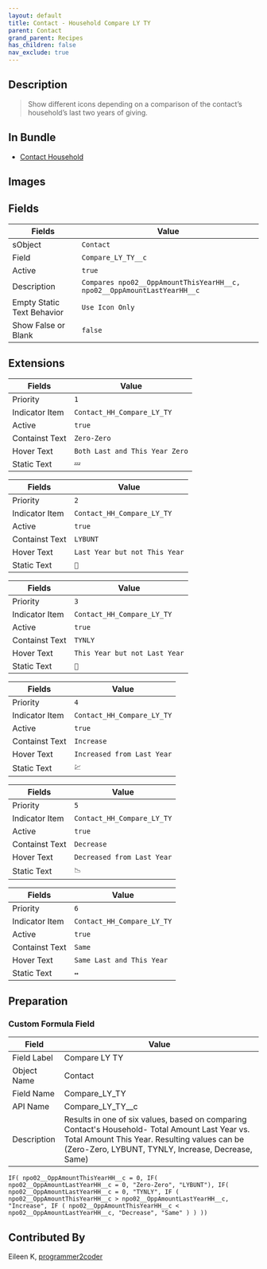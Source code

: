 ```yaml
---
layout: default
title: Contact - Household Compare LY TY
parent: Contact
grand_parent: Recipes
has_children: false
nav_exclude: true
---
```


## Description
> Show different icons depending on a comparison of the contact’s household’s last two years of giving.

## In Bundle
* [Contact Household](../contact/bundle-contact-household.md)

## Images 

## Fields

| Fields | Value 
|-----------|-----------|
|sObject|`Contact`
|Field|`Compare_LY_TY__c`
|Active|`true`
|Description|`Compares npo02__OppAmountThisYearHH__c, npo02__OppAmountLastYearHH__c`
|Empty Static Text Behavior|`Use Icon Only`
|Show False or Blank|`false`

## Extensions

| Fields | Value 
|-----------|-----------|
|Priority|`1`
|Indicator Item|`Contact_HH_Compare_LY_TY`
|Active|`true`
|Containst Text|`Zero-Zero`
|Hover Text|`Both Last and This Year Zero`
|Static Text|`💤`

| Fields | Value 
|-----------|-----------|
|Priority|`2`
|Indicator Item|`Contact_HH_Compare_LY_TY`
|Active|`true`
|Containst Text|`LYBUNT`
|Hover Text|`Last Year but not This Year`
|Static Text|`🔻`

| Fields | Value 
|-----------|-----------|
|Priority|`3`
|Indicator Item|`Contact_HH_Compare_LY_TY`
|Active|`true`
|Containst Text|`TYNLY`
|Hover Text|`This Year but not Last Year`
|Static Text|`🐣`

| Fields | Value 
|-----------|-----------|
|Priority|`4`
|Indicator Item|`Contact_HH_Compare_LY_TY`
|Active|`true`
|Containst Text|`Increase`
|Hover Text|`Increased from Last Year`
|Static Text|`💹`

| Fields | Value 
|-----------|-----------|
|Priority|`5`
|Indicator Item|`Contact_HH_Compare_LY_TY`
|Active|`true`
|Containst Text|`Decrease`
|Hover Text|`Decreased from Last Year`
|Static Text|`📉`

| Fields | Value 
|-----------|-----------|
|Priority|`6`
|Indicator Item|`Contact_HH_Compare_LY_TY`
|Active|`true`
|Containst Text|`Same`
|Hover Text|`Same Last and This Year`
|Static Text|`↔`

## Preparation

### Custom Formula Field

| Field | Value 
|-----------|-----------|				
|Field Label	|Compare LY TY	
|Object Name	|Contact
|Field Name 	|Compare_LY_TY		 
|API Name	|Compare_LY_TY__c		 
|Description 	|Results in one of six values, based on comparing Contact's Household- Total Amount Last Year vs. Total Amount This Year. Resulting values can be (Zero-Zero, LYBUNT, TYNLY, Increase, Decrease, Same)

`IF( npo02__OppAmountThisYearHH__c = 0, IF( npo02__OppAmountLastYearHH__c = 0, "Zero-Zero", "LYBUNT"), IF( npo02__OppAmountLastYearHH__c = 0, "TYNLY", IF ( npo02__OppAmountThisYearHH__c > npo02__OppAmountLastYearHH__c, "Increase", IF ( npo02__OppAmountThisYearHH__c < npo02__OppAmountLastYearHH__c, "Decrease", "Same" ) ) ))`


## Contributed By
Eileen K, [programmer2coder](https://github.com/programmer2coder)